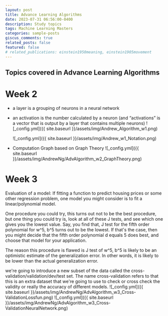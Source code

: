```yaml
---
layout: post
title: Advance Learning Algorithms
date: 2023-07-31 06:56:00-0400
description: Study topics
tags: Machine Learning Masters
categories: sample-posts
giscus_comments: true
related_posts: false
featured: false
# related_publications: einstein1950meaning, einstein1905movement
---
```


## Topics covered in Advance Learning Algorithms

<!-- # Week 1 -->

# Week 2
  * a layer is a grouping of neurons in a neural network
  * an activation is the number calculated by a neuron (and “activations” is a vector that is output by a layer that contains multiple neurons)
    ![_config.yml]({{ site.baseurl }}/assets/img/Andrew_Algorithm_w1.png)

    ![_config.yml]({{ site.baseurl }}/assets/img/Andrew_w1_Notation.png)

  * Computation Graph based on Graph Theory
    ![_config.yml]({{ site.baseurl }}/assets/img/AndrewNg/AdvAlgorithm_w2_GraphTheory.png)
# Week 3
Evaluation of a model:
If fitting a function to predict housing prices or some other regression problem, one model you might consider is to fit a linear/polynomial model.

One procedure you could try, this turns out not to be the best procedure, but one thing you could try is, look at all of these J tests, and see which one gives you the lowest value. Say, you find that, J test for the fifth order polynomial for w^5, b^5 turns out to be the lowest. If that's the case, then you might decide that the fifth order polynomial d equals 5 does best, and choose that model for your application.

The reason this procedure is flawed is J test of w^5, b^5 is likely to be an optimistic estimate of the generalization error. In other words, it is likely to be lower than the actual generalization error.

we're going to introduce a new subset of the data called the cross-validation/validation/dev/test set. The name cross-validation refers to that this is an extra dataset that we're going to use to check or cross check the validity or really the accuracy of different models.
    ![_config.yml]({{ site.baseurl }}/assets/img/AndrewNg/AdvAlgorithm_w3_Cross-ValidationLossfun.png)
    ![_config.yml]({{ site.baseurl }}/assets/img/AndrewNg/AdvAlgorithm_w3_Cross-ValidationNeuralNetwork.png)


<!-- # Week 4 -->
